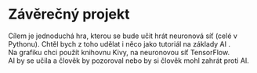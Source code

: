 # Závěrečný projekt
Cílem je jednoduchá hra, kterou se bude učit hrát neuronová síť (celé v Pythonu). Chtěl bych z toho udělat i něco jako tutoriál na základy AI .\
Na grafiku chci použít knihovnu Kivy, na neuronovou síť TensorFlow.\
AI by se učila a člověk by pozoroval nebo by si člověk mohl zahrát proti AI.
